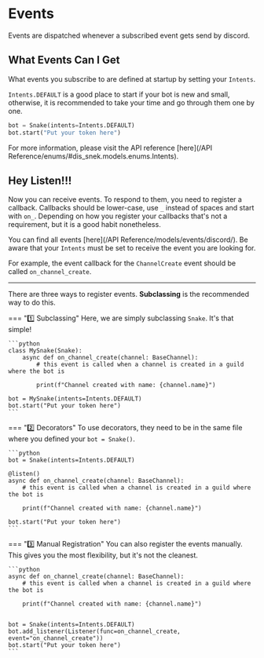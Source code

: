 # Events

Events are dispatched whenever a subscribed event gets send by discord.

## What Events Can I Get

What events you subscribe to are defined at startup by setting your `Intents`. 

`Intents.DEFAULT` is a good place to start if your bot is new and small, otherwise, it is recommended to take your time and go through them one by one.
```python
bot = Snake(intents=Intents.DEFAULT)
bot.start("Put your token here")
```

For more information, please visit the API reference [here](/API Reference/enums/#dis_snek.models.enums.Intents).

## Hey Listen!!!

Now you can receive events. To respond to them, you need to register a callback. Callbacks should be lower-case, use `_` instead of spaces and start with `on_`.
Depending on how you register your callbacks that's not a requirement, but it is a good habit nonetheless.

You can find all events [here](/API Reference/models/events/discord/). Be aware that your `Intents` must be set to receive the event you are looking for.

For example, the event callback for the `ChannelCreate` event should be called `on_channel_create`.

---

There are three ways to register events. **Subclassing** is the recommended way to do this.

=== ":one: Subclassing"
    Here, we are simply subclassing `Snake`. It's that simple!

    ```python
    class MySnake(Snake):
        async def on_channel_create(channel: BaseChannel):
            # this event is called when a channel is created in a guild where the bot is
            
            print(f"Channel created with name: {channel.name}")

    bot = MySnake(intents=Intents.DEFAULT)
    bot.start("Put your token here")
    ```

=== ":two: Decorators"
    To use decorators, they need to be in the same file where you defined your `bot = Snake()`.

    ```python
    bot = Snake(intents=Intents.DEFAULT)

    @listen()
    async def on_channel_create(channel: BaseChannel):
        # this event is called when a channel is created in a guild where the bot is
        
        print(f"Channel created with name: {channel.name}")

    bot.start("Put your token here")
    ```

=== ":three: Manual Registration"
    You can also register the events manually. This gives you the most flexibility, but it's not the cleanest.

    ```python
    async def on_channel_create(channel: BaseChannel):
        # this event is called when a channel is created in a guild where the bot is
        
        print(f"Channel created with name: {channel.name}")


    bot = Snake(intents=Intents.DEFAULT)
    bot.add_listener(Listener(func=on_channel_create, event="on_channel_create"))
    bot.start("Put your token here")
    ```
